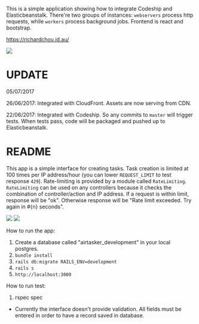 This is a simple application showing how to integrate Codeship and Elasticbeanstalk. There're two groups of instances: `webservers` process http requests, while `workers` process background jobs. Frontend is react and bootstrap.

https://richardchou.id.au/

![](http://i.imgur.com/TeORU6g.png)

# UPDATE
05/07/2017

26/06/2017: Integrated with CloudFront. Assets are now serving from CDN.

22/06/2017: Integrated with Codeship. So any commits to `master` will trigger tests. When tests pass, code will be packaged and pushed up to Elasticbeanstalk.

# README

This app is a simple interface for creating tasks. Task creation is limited at 100 times per IP address/hour (you can lower `REQUEST_LIMIT` to test response `429`). Rate-limiting is provided by a module called `RateLimiting`. `RateLimiting` can be used on any controllers because it checks the combination of controller/action and IP address. If a request is within limit, response will be "ok". Otherwise response will be "Rate limit exceeded. Try again in #{n} seconds".

![](http://i.imgur.com/Y2iXApD.png)
![](http://i.imgur.com/RVxZIHe.png)

How to run the app:
1. Create a database called "airtasker_development" in your local postgres.
2. `bundle install`
2. `rails db:migrate RAILS_ENV=development`
3. `rails s`
4. `http://localhost:3000`

How to run test:
1. rspec spec

* Currently the interface doesn't provide validation. All fields must be entered in order to have a record saved in database.
